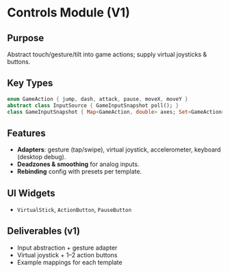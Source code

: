 # Controls Module (V1)

## Purpose
Abstract touch/gesture/tilt into game actions; supply virtual joysticks & buttons.

## Key Types
```dart
enum GameAction { jump, dash, attack, pause, moveX, moveY }
abstract class InputSource { GameInputSnapshot poll(); }
class GameInputSnapshot { Map<GameAction, double> axes; Set<GameAction> buttons; }
```

## Features
- **Adapters**: gesture (tap/swipe), virtual joystick, accelerometer, keyboard (desktop debug).
- **Deadzones & smoothing** for analog inputs.
- **Rebinding** config with presets per template.

## UI Widgets
- `VirtualStick`, `ActionButton`, `PauseButton`

## Deliverables (v1)
- Input abstraction + gesture adapter
- Virtual joystick + 1–2 action buttons
- Example mappings for each template
